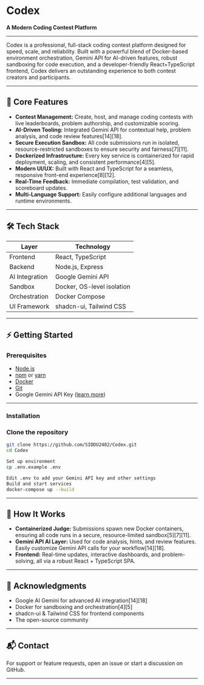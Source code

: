 # Codex

**A Modern Coding Contest Platform**

---

Codex is a professional, full-stack coding contest platform designed for speed, scale, and reliability. Built with a powerful blend of Docker-based environment orchestration, Gemini API for AI-driven features, robust sandboxing for code execution, and a developer-friendly React+TypeScript frontend, Codex delivers an outstanding experience to both contest creators and participants.

---

## 🚀 Core Features

- **Contest Management:** Create, host, and manage coding contests with live leaderboards, problem authorship, and customizable scoring.
- **AI-Driven Tooling:** Integrated Gemini API for contextual help, problem analysis, and code review features[14][18].
- **Secure Execution Sandbox:** All code submissions run in isolated, resource-restricted sandboxes to ensure security and fairness[7][11].
- **Dockerized Infrastructure:** Every key service is containerized for rapid deployment, scaling, and consistent performance[4][5].
- **Modern UI/UX:** Built with React and TypeScript for a seamless, responsive front-end experience[8][12].
- **Real-Time Feedback:** Immediate compilation, test validation, and scoreboard updates.
- **Multi-Language Support:** Easily configure additional languages and runtime environments.

---

## 🛠️ Tech Stack

| Layer        | Technology                   |
|--------------|-----------------------------|
| Frontend     | React, TypeScript           |
| Backend      | Node.js, Express            |
| AI Integration| Google Gemini API           |
| Sandbox      | Docker, OS-level isolation  |
| Orchestration| Docker Compose              |
| UI Framework | shadcn-ui, Tailwind CSS     |

---

## ⚡ Getting Started

### Prerequisites

- [Node.js](https://nodejs.org/)
- [npm](https://www.npmjs.com/) or [yarn](https://yarnpkg.com/)
- [Docker](https://www.docker.com/)
- [Git](https://git-scm.com/)
- Google Gemini API Key ([learn more](https://ai.google.dev/))

---

### Installation

### Clone the repository
```bash
git clone https://github.com/SIDDU2402/Codex.git
cd Codex

Set up environment
cp .env.example .env

Edit .env to add your Gemini API key and other settings
Build and start services
docker-compose up --build
```
---

## 🧩 How It Works

- **Containerized Judge:** Submissions spawn new Docker containers, ensuring all code runs in a secure, resource-limited sandbox[5][7][11].
- **Gemini API AI Layer:** Used for code analysis, hints, and review features. Easily customize Gemini API calls for your workflow[14][18].
- **Frontend:** Real-time updates, interactive dashboards, and problem-solving, all via a robust React + TypeScript SPA.

---
## 🙏 Acknowledgments

- Google AI Gemini for advanced AI integration[14][18]
- Docker for sandboxing and orchestration[4][5]
- shadcn-ui & Tailwind CSS for frontend components
- The open-source community

---

## 📬 Contact

For support or feature requests, open an issue or start a discussion on GitHub.

---
